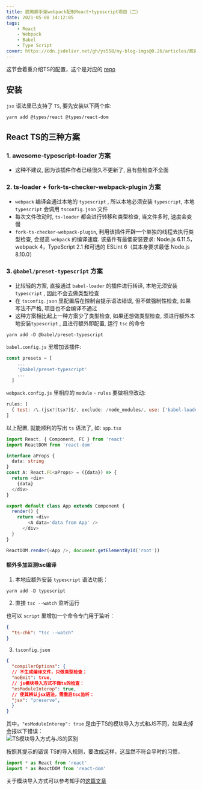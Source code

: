 ```yaml
---
title: 脱离脚手架webpack配制React+typescript项目（二）
date: 2021-05-08 14:12:05
tags:    
    - React
    - Webpack
    - Babel
    - Type Script
cover: https://cdn.jsdelivr.net/gh/ys558/my-blog-imgs@0.26/articles/脱离脚手架webpack配制React+typescript项目/cover2.png
---
```



这节会着重介绍TS的配置，这个是对应的 [repo](https://github.com/ys558/react-without-create-react-app/tree/%40babel/preset-typescript)

<!-- more -->
## 安装
`jsx` 语法里已支持了 `TS`, 要先安装以下两个库: 

```shell
yarn add @types/react @types/react-dom
```

## React TS的三种方案

### 1. awesome-typescript-loader 方案  

- 这种不建议, 因为该插件作者已经很久不更新了, 且有些检查不全面

### 2. ts-loader + fork-ts-checker-webpack-plugin 方案  

- `webpack` 编译会通过本地的 `typescript` , 所以本地必须安装 `typescript`, 本地 `typescript` 会调用 `tsconfig.json` 文件
- 每次文件改动时, `ts-loader` 都会进行转移和类型检查, 当文件多时, 速度会变慢
- `fork-ts-checker-webpack-plugin`, 利用该插件开辟一个单独的线程去执行类型检查, 会提高 `webpack` 的编译速度. 该插件有最低安装要求: Node.js 6.11.5，webpack 4，TypeScript 2.1 和可选的 ESLint 6（其本身要求最低 Node.js 8.10.0）


### 3. `@babel/preset-typescript` 方案

- 比较轻的方案, 直接通过 `babel-loader` 的插件进行转译, 本地无须安装 `typescript` , 因此不会去做类型检查
- 在 `tsconfig.json` 里配置后在控制台提示语法错误, 但不做强制性检查, 如果写法不严格, 项目也不会编译不通过
- 这种方案相比起上一种方案少了类型检查, 如果还想做类型检查, 须进行额外本地安装`typescript` , 且进行额外即配置, 运行 `tsc` 的命令

```shell
yarn add -D @babel/preset-typescript
```

`babel.config.js` 里增加该插件:
```js
const presets = [
    ...
    '@babel/preset-typescript'
    ...
  ]
```

`webpack.config.js` 里相应的 `module` - `rules` 要做相应改动:
```js
rules: [
  { test: /\.(jsx?|tsx?)$/, exclude: /node_modules/, use: ['babel-loader'] },
]
```

以上配置, 就能顺利的写出 `ts` 语法了, 如:
`app.tsx`

```ts
import React, { Component, FC } from 'react'
import ReactDOM from 'react-dom'

interface aProps {
  data: string
}
const A: React.FC<aProps> = ({data}) => {
  return <div>
    {data}
  </div>
}

export default class App extends Component {
  render() {
    return <div>
        <A data='data from App' />
      </div>
  }
}

ReactDOM.render(<App />, document.getElementById('root'))
```

#### 额外多加监测tsc编译

1. 本地应额外安装 `typescript` 语法功能：
```shell
yarn add -D typescript
```

2. 直接 `tsc --watch` 监听运行

也可以 `script` 里增加一个命令专门用于监听：

```json
{
  "ts-chk": "tsc --watch"
}
```

3. `tsconfig.json`

```json
{ 
  "compilerOptions": {
  // 不生成编译文件，只做类型检查：         
  "noEmit": true,
  // js模块导入方式不做ts的检查：
  "esModuleInterop": true,
  // 使其辨认jsx语法，需重启tsc监听：
  "jsx": "preserve",
  }
}
```

其中，`"esModuleInterop": true` 是由于TS的模块导入方式和JS不同，如果去掉会报以下错误：   
![TS模块导入方式与JS的区别](https://cdn.jsdelivr.net/gh/ys558/my-blog-imgs@0.27/articles/脱离脚手架webpack配制React+typescript项目/01.png)

按照其提示的错误 TS的导入规则，要改成这样，这显然不符合平时的习惯，
```js
import * as React from 'react'
import * as ReactDOM from 'react-dom'
```
关于模块导入方式可以参考知乎的[这篇文章](https://zhuanlan.zhihu.com/p/148081795)    

